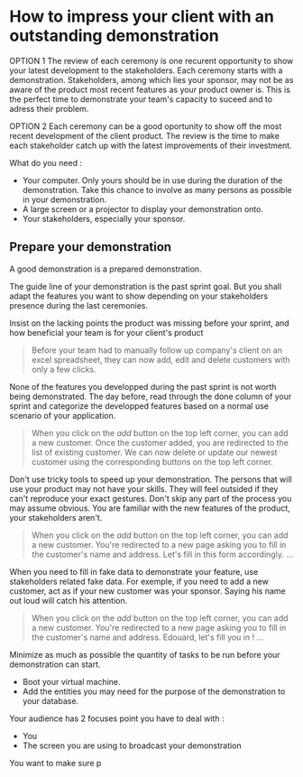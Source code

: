 # How to impress your client with an outstanding demonstration

OPTION 1
The review of each ceremony is one recurent opportunity to show your latest development to the stakeholders.
Each ceremony starts with a demonstration. Stakeholders, among which lies your sponsor, may not be as aware of the product most recent features as your product owner is. This is the perfect time to demonstrate your team's capacity to suceed and to adress their problem.

OPTION 2
Each ceremony can be a good oportunity to show off the most recent development of the client product. The review is the time to make each stakeholder catch up with the latest improvements of their investment.


What do you need :
* Your computer. Only yours should be in use during the duration of the demonstration. Take this chance to involve as many persons as possible in your demonstration.
* A large screen or a projector to display your demonstration onto.
* Your stakeholders, especially your sponsor.

## Prepare your demonstration

A good demonstration is a prepared demonstration.

The guide line of your demonstration is the past sprint goal. But you shall adapt the features you want to show depending on your stakeholders presence during the last ceremonies.

Insist on the lacking points the product was missing before your sprint, and how beneficial your team is for your client's product
> Before your team had to manually follow up company's client on an excel spreadsheet, they can now add, edit and delete customers with only a few clicks.

None of the features you developped during the past sprint is not worth being demonstrated. The day before, read through the done column of your sprint and categorize the developped features based on a normal use scenario of your application.

> When you click on the *add* button on the top left corner, you can add a new customer.
> Once the customer added, you are redirected to the list of existing customer.
> We can now delete or update our newest customer using the corresponding buttons on the top left corner.

Don't use tricky tools to speed up your demonstration. The persons that will use your product may not have your skills. They will feel outsided if they can't reproduce your exact gestures. Don't skip any part of the process you may assume obvious. You are familiar with the new features of the product, your stakeholders aren't.

> When you click on the *add* button on the top left corner, you can add a new customer.
> You're redirected to a new page asking you to fill in the customer's name and address.
> Let's fill in this form accordingly.
> ...

When you need to fill in fake data to demonstrate your feature, use stakeholders related fake data. For exemple, if you need to add a new customer, act as if your new customer was your sponsor. Saying his name out loud will catch his attention.

> When you click on the *add* button on the top left corner, you can add a new customer.
> You're redirected to a new page asking you to fill in the customer's name and address.
> Edouard, let's fill you in !
> ...

Minimize as much as possible the quantity of tasks to be run before your demonstration can start. 
* Boot your virtual machine. 
* Add the entities you may need for the purpose of the demonstration to your database.

Your audience has 2 focuses point you have to deal with :
* You
* The screen you are using to broadcast your demonstration

You want to make sure p
